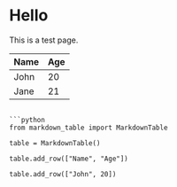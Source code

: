 # Hello

This is a test page.

| Name | Age |
| ---- | --- |
| John | 20  |
| Jane | 21  |

````

```python
from markdown_table import MarkdownTable

table = MarkdownTable()

table.add_row(["Name", "Age"])

table.add_row(["John", 20])

````
